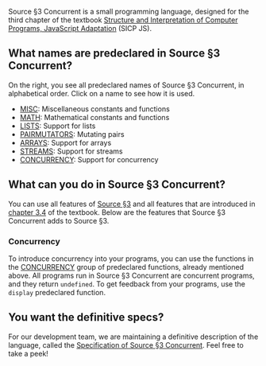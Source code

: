 Source §3 Concurrent is a small programming language, designed for the third chapter
of the textbook
<a href="https://sicp.comp.nus.edu.sg">Structure and Interpretation
of Computer Programs, JavaScript Adaptation</a> (SICP JS). 

## What names are predeclared in Source §3 Concurrent?

On the right, you see all predeclared names of Source §3 Concurrent, in alphabetical
order. Click on a name to see how it is used.
  <ul>
    <li>
      <a href="../MISC/index.html">MISC</a>: Miscellaneous constants and functions
    </li>
    <li>
      <a href="../MATH/index.html">MATH</a>: Mathematical constants and functions
    </li>
    <li>
      <a href="../LISTS/index.html">LISTS</a>: Support for lists
    </li>
    <li>
      <a href="../PAIRMUTATORS/index.html">PAIRMUTATORS</a>: Mutating pairs
    </li>
    <li>
      <a href="../ARRAYS/index.html">ARRAYS</a>: Support for arrays
    </li>
    <li>
      <a href="../STREAMS/index.html">STREAMS</a>: Support for streams
    </li>
    <li>
      <a href="../CONCURRENCY/index.html">CONCURRENCY</a>: Support for concurrency
    </li>
  </ul>

## What can you do in Source §3 Concurrent?

You can use all features of
<a href="../source_3/">Source §3</a> and all
features that are introduced in
<a href="https://sicp.comp.nus.edu.sg/chapters/65">chapter 3.4</a> of the
textbook.
Below are the features that Source §3 Concurrent adds to Source §3.

### Concurrency
To introduce concurrency into your programs, you can use the
functions in the <a href="../CONCURRENCY/">CONCURRENCY</a> group
of predeclared functions, already mentioned above. All programs
run in Source §3 Concurrent are concurrent programs, and they return
`undefined`. To get feedback from your programs, use the `display` predeclared
function.

## You want the definitive specs?

For our development team, we are maintaining a definitive description
of the language, called the
<a href="../source_3_concurrent.pdf">Specification of Source §3 Concurrent</a>. Feel free to
take a peek!


